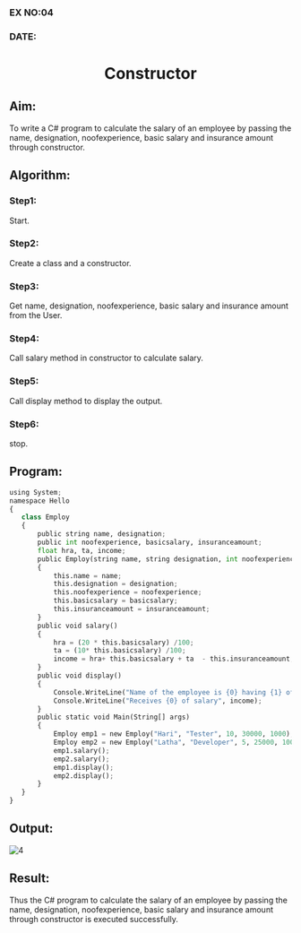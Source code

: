 ### EX NO:04
### DATE: 
# <p align="center">Constructor</p> 
## Aim:
 To write a C# program to calculate the salary of an employee by passing the name, designation, noofexperience, basic salary and insurance amount through constructor.
## Algorithm:
### Step1:
Start.

### Step2:
Create a class and a constructor.

### Step3:
Get name, designation, noofexperience, basic salary and insurance amount from the User.

### Step4:
Call salary method in constructor to calculate salary.

### Step5:
Call display method to display the output.

### Step6:
stop.
 
 
 
 ## Program:
 ```python
using System;
namespace Hello
{
    class Employ
    {
        public string name, designation;
        public int noofexperience, basicsalary, insuranceamount;
        float hra, ta, income;
        public Employ(string name, string designation, int noofexperience, int basicsalary, int insuranceamount)
        {
            this.name = name;
            this.designation = designation;
            this.noofexperience = noofexperience;
            this.basicsalary = basicsalary;
            this.insuranceamount = insuranceamount;
        }
        public void salary()
        {
            hra = (20 * this.basicsalary) /100;
            ta = (10* this.basicsalary) /100;
            income = hra+ this.basicsalary + ta  - this.insuranceamount;
        }
        public void display()
        {
            Console.WriteLine("Name of the employee is {0} having {1} of experience, working as {2}", this.name, this.noofexperience, this.designation);
            Console.WriteLine("Receives {0} of salary", income);
        }
        public static void Main(String[] args)
        {
            Employ emp1 = new Employ("Hari", "Tester", 10, 30000, 1000);
            Employ emp2 = new Employ("Latha", "Developer", 5, 25000, 1000);
            emp1.salary();
            emp2.salary();
            emp1.display();
            emp2.display();
        }
    }
}
 ```
 ## Output:
 
![4](https://user-images.githubusercontent.com/77089276/190059223-516d77b7-daca-457a-a356-4271697c1b3f.PNG)


 ## Result:
Thus the C# program to calculate the salary of an employee by passing the name, designation, noofexperience, basic salary and insurance amount through constructor is executed successfully.
